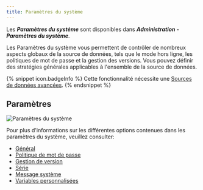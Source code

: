 ```yaml
---
title: Paramètres du système
---
```

Les ***Paramètres du système*** sont disponibles dans ***Administration - Paramètres du système***.  

Les Paramètres du système vous permettent de contrôler de nombreux aspects globaux de la source de données, tels que le mode hors ligne, les politiques de mot de passe et la gestion des versions. Vous pouvez définir des stratégies générales applicables à l'ensemble de la source de données. 

{% snippet icon.badgeInfo %} 
Cette fonctionnalité nécessite une [Sources de données avancées](/fr/rdm/mac/data-sources/data-sources-types/advanced-data-sources/). 
{% endsnippet %}
 
## Paramètres 

![Paramètres du système](https://webdevolutions.azureedge.net/docs/fr/rdm/mac/clip4104.png) 

Pour plus d'informations sur les différentes options contenues dans les paramètres du système, veuillez consulter:  

* [Général](/fr/rdm/mac/commands/administration/system-settings/general/) 
* [Politique de mot de passe](/fr/rdm/mac/commands/administration/system-settings/password-policy/) 
* [Gestion de version](/fr/rdm/mac/commands/administration/system-settings/version-management/) 
* [Série](/fr/rdm/mac/commands/administration/licenses/) 
* [Message système](/fr/rdm/mac/commands/administration/system-settings/system-message/) 
* [Variables personnalisées](/fr/rdm/mac/commands/administration/system-settings/custom-variables/) 
